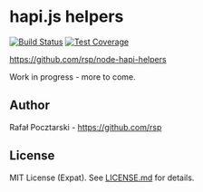 hapi.js helpers
===============

[![Build Status](https://img.shields.io/travis/rsp/node-hapi-helpers.svg)](https://travis-ci.org/rsp/node-hapi-helpers)
[![Test Coverage](https://img.shields.io/coveralls/rsp/node-hapi-helpers.svg)](https://coveralls.io/r/rsp/node-hapi-helpers?branch=master)

https://github.com/rsp/node-hapi-helpers

Work in progress - more to come.

Author
------
Rafał Pocztarski - https://github.com/rsp

License
-------
MIT License (Expat). See [LICENSE.md](LICENSE.md) for details.
